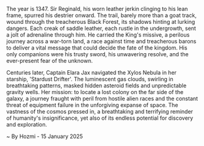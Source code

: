 
The year is 1347.  Sir Reginald, his worn leather jerkin clinging to his lean frame, spurred his destrier onward.  The trail, barely more than a goat track, wound through the treacherous Black Forest, its shadows hinting at lurking dangers.  Each creak of saddle leather, each rustle in the undergrowth, sent a jolt of adrenaline through him.  He carried the King's missive, a perilous journey across a war-torn land, a race against time and treacherous barons to deliver a vital message that could decide the fate of the kingdom.  His only companions were his trusty sword, his unwavering resolve, and the ever-present fear of the unknown.

Centuries later, Captain Elara Jax navigated the Xylos Nebula in her starship, 'Stardust Drifter'.  The luminescent gas clouds, swirling in breathtaking patterns, masked hidden asteroid fields and unpredictable gravity wells.  Her mission: to locate a lost colony on the far side of the galaxy, a journey fraught with peril from hostile alien races and the constant threat of equipment failure in the unforgiving expanse of space.  The vastness of the cosmos pressed in, a breathtaking and terrifying reminder of humanity's insignificance, yet also of its endless potential for discovery and exploration.

~ By Hozmi - 15 January 2025
